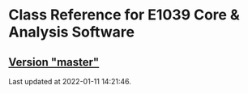 # Class Reference for E1039 Core & Analysis Software
## [Version "master"](master/)
Last updated at 2022-01-11 14:21:46.
